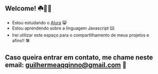 ## Welcome! ☘️🧑‍🎓

- Estou estudando o [Alura](https://alura.com.br) 😸
- Estou aprendendo sobre a linguagem Javascript ⌨️
- Irei utilizar este espaço para o compartilhamento de meus projetos e afins!! 🛠️
## Caso queira entrar em contato, me chame neste email: guilhermeaqqinno@gmail.com 📧
